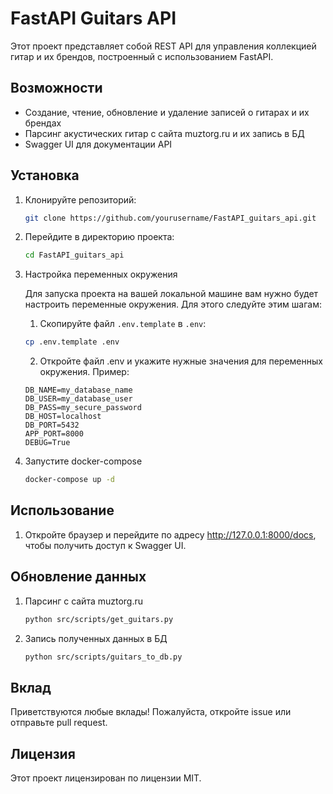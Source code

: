 # FastAPI Guitars API

Этот проект представляет собой REST API для управления коллекцией гитар и их брендов, построенный с использованием FastAPI.

## Возможности

- Создание, чтение, обновление и удаление записей о гитарах и их брендах
- Парсинг акустических гитар с сайта muztorg.ru и их запись в БД
- Swagger UI для документации API

## Установка

1. Клонируйте репозиторий:
    ```bash
    git clone https://github.com/yourusername/FastAPI_guitars_api.git
    ```
2. Перейдите в директорию проекта:
    ```bash
    cd FastAPI_guitars_api
    ```
3. Настройка переменных окружения

    Для запуска проекта на вашей локальной машине вам нужно будет настроить переменные окружения. Для этого следуйте этим шагам:

    1. Скопируйте файл `.env.template` в `.env`:
    ```bash
    cp .env.template .env
    ```
    2. Откройте файл .env и укажите нужные значения для переменных окружения. Пример:
    ```
    DB_NAME=my_database_name
    DB_USER=my_database_user
    DB_PASS=my_secure_password
    DB_HOST=localhost
    DB_PORT=5432
    APP_PORT=8000
    DEBUG=True
    ```

4. Запустите docker-compose
    ```bash
    docker-compose up -d
    ```

## Использование

1. Откройте браузер и перейдите по адресу http://127.0.0.1:8000/docs, чтобы получить доступ к Swagger UI.

## Обновление данных

1. Парсинг с сайта muztorg.ru
    ```bash
    python src/scripts/get_guitars.py
    ```
2. Запись полученных данных в БД
    ```bash
    python src/scripts/guitars_to_db.py
    ```

## Вклад

Приветствуются любые вклады! Пожалуйста, откройте issue или отправьте pull request.

## Лицензия

Этот проект лицензирован по лицензии MIT.